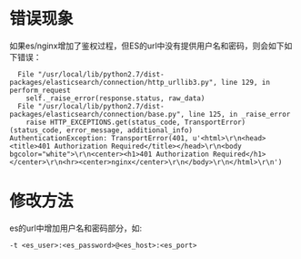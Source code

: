 # 错误现象

如果es/nginx增加了鉴权过程，但ES的url中没有提供用户名和密码，则会如下如下错误：

      File "/usr/local/lib/python2.7/dist-packages/elasticsearch/connection/http_urllib3.py", line 129, in perform_request
        self._raise_error(response.status, raw_data)
      File "/usr/local/lib/python2.7/dist-packages/elasticsearch/connection/base.py", line 125, in _raise_error
        raise HTTP_EXCEPTIONS.get(status_code, TransportError)(status_code, error_message, additional_info)
    AuthenticationException: TransportError(401, u'<html>\r\n<head><title>401 Authorization Required</title></head>\r\n<body bgcolor="white">\r\n<center><h1>401 Authorization Required</h1></center>\r\n<hr><center>nginx</center>\r\n</body>\r\n</html>\r\n')

# 修改方法

es的url中增加用户名和密码部分，如:

    -t <es_user>:<es_password>@<es_host>:<es_port>
